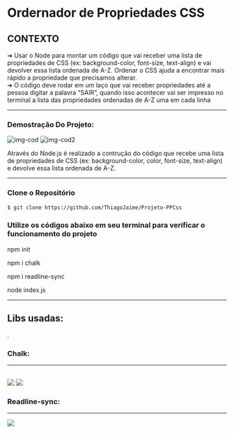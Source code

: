 # Ordernador de Propriedades CSS

## CONTEXTO

<p> ➔ Usar o Node para montar um código que vai receber uma lista de
propriedades de CSS (ex: background-color, font-size, text-align) e vai devolver
essa lista ordenada de A-Z. Ordenar o CSS ajuda a encontrar mais rápido a
propriedade que precisamos alterar.
  <br>
➔ O código deve rodar em um laço que vai receber propriedades até a
pessoa digitar a palavra “SAIR”, quando isso acontecer vai ser impresso
no terminal a lista das propriedades ordenadas de A-Z uma em cada linha </p>
<hr>

### Demostração Do Projeto:
![img-cod](https://user-images.githubusercontent.com/106777235/218802788-c3712c6b-f427-4f3d-bcbf-cda2db59cc50.png)
![img-cod2](https://user-images.githubusercontent.com/106777235/218802830-8ae9461e-f0d4-475a-a5a4-46181f2a8ae2.png)

Através do Node.js é realizado a contrução do código que recebe uma lista de propriedades de CSS (ex: background-color, color, font-size, text-align) e devolve essa lista ordenada de A-Z.

--------------------------------------------------------------------------------------------------------------------------------------------------------------------

 ### Clone o Repositório 
 
 ```bash
$ git clone https://github.com/ThiagoJaime/Projeto-PPCss
 ```
 
 ### Utilize os códigos abaixo em seu terminal para verificar o funcionamento do projeto 
 <p>npm init</p>
 <p>npm i chalk</p>
 <p>npm i readline-sync</p>
 <p>node index.js</p>


--------------------------------------------------------------------------------------------------------------------------------------------------------------------
<h2> <b>Libs usadas</b>:  </h2> .

<h3>Chalk:  </h3>
<hr>
<br>

<img src="https://raw.githubusercontent.com/chalk/chalk/HEAD/media/logo.svg" >
<img src ="https://raw.githubusercontent.com/chalk/chalk/HEAD/media/screenshot.png" >

<h3>Readline-sync:  </h3>
<hr>
 <img src="https://user-images.githubusercontent.com/112434743/217915526-a60b9a87-c09a-4802-b1ef-de0933a7c74e.png" >



